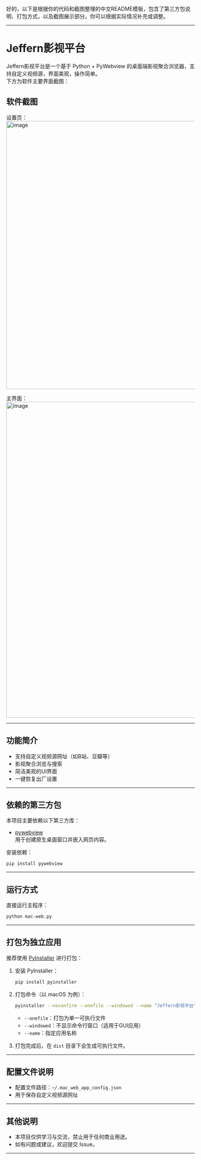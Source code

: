 好的，以下是根据你的代码和截图整理的中文README模板，包含了第三方包说明、打包方式，以及截图展示部分。你可以根据实际情况补充或调整。

---

# Jeffern影视平台

Jeffern影视平台是一个基于 Python + PyWebview 的桌面端影视聚合浏览器，支持自定义视频源，界面美观，操作简单。  
下方为软件主要界面截图：

## 软件截图

设置页：
<img width="1126" height="715" alt="image" src="https://github.com/user-attachments/assets/c240d0b2-ec7e-40b4-b8b2-9bd0a0044f17" />



主界面：
<img width="1296" height="843" alt="image" src="https://github.com/user-attachments/assets/077ee0eb-0b43-4252-ad54-802d8642b07f" />



---

## 功能简介

- 支持自定义视频源网址（如B站、豆瓣等）
- 影视聚合浏览与搜索
- 简洁美观的UI界面
- 一键恢复出厂设置

---

## 依赖的第三方包

本项目主要依赖以下第三方库：

- [pywebview](https://github.com/r0x0r/pywebview)  
  用于创建原生桌面窗口并嵌入网页内容。

安装依赖：

```bash
pip install pywebview
```

---

## 运行方式

直接运行主程序：

```bash
python mac-web.py
```

---

## 打包为独立应用

推荐使用 [PyInstaller](https://www.pyinstaller.org/) 进行打包：

1. 安装 PyInstaller：

   ```bash
   pip install pyinstaller
   ```

2. 打包命令（以 macOS 为例）：

   ```bash
   pyinstaller --noconfirm --onefile --windowed --name "Jeffern影视平台" mac-web.py
   ```

   - `--onefile`：打包为单一可执行文件
   - `--windowed`：不显示命令行窗口（适用于GUI应用）
   - `--name`：指定应用名称

3. 打包完成后，在 `dist` 目录下会生成可执行文件。

---

## 配置文件说明

- 配置文件路径：`~/.mac_web_app_config.json`
- 用于保存自定义视频源网址

---

## 其他说明

- 本项目仅供学习与交流，禁止用于任何商业用途。
- 如有问题或建议，欢迎提交 Issue。

---
